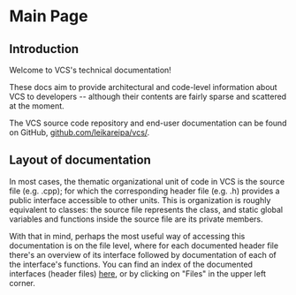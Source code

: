 # Main Page

## Introduction
Welcome to VCS's technical documentation!

These docs aim to provide architectural and code-level information about VCS to developers -- although their contents are fairly sparse and scattered at the moment.

The VCS source code repository and end-user documentation can be found on GitHub, [github.com/leikareipa/vcs/](https://www.github.com/leikareipa/vcs/).

## Layout of documentation

In most cases, the thematic organizational unit of code in VCS is the source file (e.g. .cpp); for which the corresponding header file (e.g. .h) provides a public interface accessible to other units. This is organization is roughly equivalent to classes: the source file represents the class, and static global variables and functions inside the source file are its private members.

With that in mind, perhaps the most useful way of accessing this documentation is on the file level, where for each documented header file there's an overview of its interface followed by documentation of each of the interface's functions. You can find an index of the documented interfaces (header files) [here](./files.html), or by clicking on "Files" in the upper left corner.
